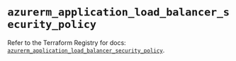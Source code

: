# `azurerm_application_load_balancer_security_policy`

Refer to the Terraform Registry for docs: [`azurerm_application_load_balancer_security_policy`](https://registry.terraform.io/providers/hashicorp/azurerm/4.46.0/docs/resources/application_load_balancer_security_policy).
